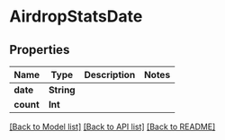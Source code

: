 # AirdropStatsDate

## Properties
Name | Type | Description | Notes
------------ | ------------- | ------------- | -------------
**date** | **String** |  | 
**count** | **Int** |  | 

[[Back to Model list]](../README.md#documentation-for-models) [[Back to API list]](../README.md#documentation-for-api-endpoints) [[Back to README]](../README.md)


